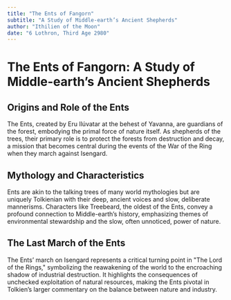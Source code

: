 ```yaml
---
title: "The Ents of Fangorn"
subtitle: "A Study of Middle-earth’s Ancient Shepherds"
author: "Ithilien of the Moon"
date: "6 Lothron, Third Age 2980"
---
```


# The Ents of Fangorn: A Study of Middle-earth’s Ancient Shepherds

## Origins and Role of the Ents
The Ents, created by Eru Ilúvatar at the behest of Yavanna, are guardians of the forest, embodying the primal force of nature itself. As shepherds of the trees, their primary role is to protect the forests from destruction and decay, a mission that becomes central during the events of the War of the Ring when they march against Isengard.

## Mythology and Characteristics
Ents are akin to the talking trees of many world mythologies but are uniquely Tolkienian with their deep, ancient voices and slow, deliberate mannerisms. Characters like Treebeard, the oldest of the Ents, convey a profound connection to Middle-earth’s history, emphasizing themes of environmental stewardship and the slow, often unnoticed, power of nature.

## The Last March of the Ents
The Ents’ march on Isengard represents a critical turning point in "The Lord of the Rings," symbolizing the reawakening of the world to the encroaching shadow of industrial destruction. It highlights the consequences of unchecked exploitation of natural resources, making the Ents pivotal in Tolkien’s larger commentary on the balance between nature and industry.
